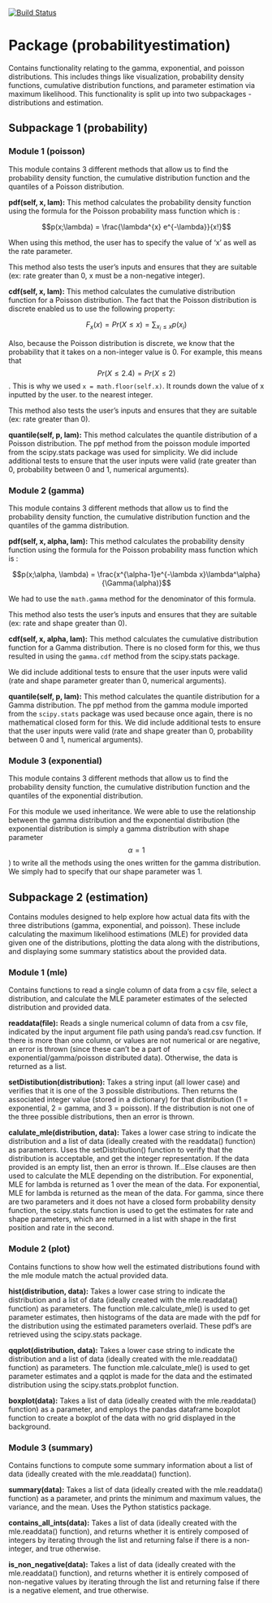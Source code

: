 [![Build Status](https://app.travis-ci.com/SaraAnnHall/533Lab4_SaraJustine.svg?token=fCRD5ox8wxGuFNwfs8Ju&branch=main)](https://app.travis-ci.com/SaraAnnHall/533Lab4_SaraJustine)

# Package (probabilityestimation) 
Contains functionality relating to the gamma, exponential, and poisson distributions. This includes things like visualization, probability density functions, cumulative distribution functions, and parameter estimation via maximum likelihood. This functionality is split up into two subpackages - distributions and estimation. 
## Subpackage 1 (probability)
### Module 1 (poisson)
This module contains 3 different methods that allow us to find the probability density function, the cumulative distribution function and the quantiles of a Poisson distribution. 

**pdf(self, x, lam):** This method calculates the probability density function using the formula for the Poisson probability mass function which is :

$$p(x;\lambda) = \frac{\lambda^{x} e^{-\lambda}}{x!}$$

When using this method, the user has to specify the value of ‘x’ as well as the rate parameter.

This method also tests the user’s inputs and ensures that they are suitable (ex: rate greater than 0, x must be a non-negative integer).

**cdf(self, x, lam):** This method calculates the cumulative distribution function for a Poisson distribution. The fact that the Poisson distribution is discrete enabled us to use the following property: 

$$F_x(x) = Pr(X \le x) = \sum_{x_i \le x}p(x_i)$$

Also, because the Poisson distribution is discrete, we know that the probability that it takes on a non-integer value is 0. For example, this means that $$Pr(X \le 2.4) = Pr(X \le 2)$$. This is why we used `x = math.floor(self.x)`. It rounds down the value of x inputted by the user. 
to the nearest integer. 

This method also tests the user’s inputs and ensures that they are suitable (ex: rate greater than 0).

**quantile(self, p, lam):** This method calculates the quantile distribution of a Poisson distribution. The ppf method from the poisson module imported from the scipy.stats package was used for simplicity. We did include additional tests to ensure that the user inputs were valid (rate greater than 0, probability between 0 and 1, numerical arguments).

### Module 2 (gamma)
This module contains 3 different methods that allow us to find the probability density function, the cumulative distribution function and the quantiles of the gamma distribution. 

**pdf(self, x, alpha, lam):** This method calculates the probability density function using the formula for the Poisson probability mass function which is :

$$p(x;\alpha, \lambda) = \frac{x^{\alpha-1}e^{-\lambda x}\lambda^\alpha}{\Gamma(\alpha)}$$

We had to use the `math.gamma` method for the denominator of this formula.

This method also tests the user’s inputs and ensures that they are suitable (ex: rate and shape greater than 0).

**cdf(self, x, alpha, lam):** This method calculates the cumulative distribution function for a Gamma distribution. There is no closed form for this, we thus resulted in using the `gamma.cdf` method from the scipy.stats package.

We did include additional tests to ensure that the user inputs were valid (rate and shape parameter greater than 0, numerical arguments).

**quantile(self, p, lam):** This method calculates the quantile distribution for a Gamma distribution. The ppf method from the gamma module imported from the `scipy.stats` package was used because once again, there is no mathematical closed form for this. We did include additional tests to ensure that the user inputs were valid (rate and shape greater than 0, probability between 0 and 1, numerical arguments).

### Module 3 (exponential)
This module contains 3 different methods that allow us to find the probability density function, the cumulative distribution function and the quantiles of the exponential distribution. 

For this module we used inheritance. We were able to use the relationship between the gamma distribution and the exponential distribution (the exponential distribution is simply a gamma distribution with shape parameter $$\alpha = 1$$) to write all the methods using the ones written for the gamma distribution. We simply had to specify that our shape parameter was 1.
## Subpackage 2 (estimation)
Contains modules designed to help explore how actual data fits with the three distributions (gamma, exponential, and poisson). These include calculating the maximum likelihood estimations (MLE) for provided data given one of the distributions, plotting the data along with the distributions, and displaying some summary statistics about the provided data. 
### Module 1 (mle)
Contains functions to read a single column of data from a csv file, select a distribution, and calculate the MLE parameter estimates of the selected distribution and provided data. 

**readdata(file):** Reads a single numerical column of data from a csv file, indicated by the input argument file path using panda’s read.csv function. If there is more than one column, or values are not numerical or are negative, an error is thrown (since these can’t be a part of exponential/gamma/poisson distributed data). Otherwise, the data is returned as a list. 

**setDistibution(distribution):** Takes a string input (all lower case) and verifies that it is one of the 3 possible distributions. Then returns the associated integer value (stored in a dictionary) for that distribution (1 = exponential, 2 = gamma, and 3 = poisson). If the distribution is not one of the three possible distributions, then an error is thrown. 

**calulate_mle(distribution, data):** Takes a lower case string to indicate the distribution and a list of data (ideally created with the readdata() function) as parameters. Uses the setDistribution() function to verify that the distribution is acceptable, and get the integer representation. If the data provided is an empty list, then an error is thrown. If...Else clauses are then used to calculate the MLE depending on the distribution. For exponential, MLE for lambda is returned as 1 over the mean of the data. For exponential, MLE for lambda is returned as the mean of the data. For gamma, since there are two parameters and it does not have a closed form probability density function, the scipy.stats function is used to get the estimates for rate and shape parameters, which are returned in a list with shape in the first position and rate in the second. 
### Module 2 (plot)
Contains functions to show how well the estimated distributions found with the mle module match the actual provided data. 

**hist(distribution, data):** Takes a lower case string to indicate the distribution and a list of data (ideally created with the mle.readdata() function) as parameters. The function mle.calculate_mle() is used to get parameter estimates, then histograms of the data are made with the pdf for the distribution using the estimated parameters overlaid. These pdf’s are retrieved using the scipy.stats package. 

**qqplot(distribution, data):** Takes a lower case string to indicate the distribution and a list of data (ideally created with the mle.readdata() function) as parameters. The function mle.calculate_mle() is used to get parameter estimates and a qqplot is made for the data and the estimated distribution using the scipy.stats.probplot function. 

**boxplot(data):** Takes a list of data (ideally created with the mle.readdata() function) as a parameter, and employs the pandas dataframe boxplot function to create a boxplot of the data with no grid displayed in the background. 
### Module 3 (summary)
Contains functions to compute some summary information about a list of data (ideally created with the mle.readdata() function). 

**summary(data):**  Takes a list of data (ideally created with the mle.readdata() function) as a parameter, and prints the minimum and maximum values, the variance, and the mean. Uses the Python statistics package. 

**contains_all_ints(data):** Takes a list of data (ideally created with the mle.readdata() function), and returns whether it is entirely composed of integers by iterating through the list and returning false if there is a non-integer, and true otherwise. 

**is_non_negative(data):** Takes a list of data (ideally created with the mle.readdata() function), and returns whether it is entirely composed of non-negative values by iterating through the list and returning false if there is a negative element, and true otherwise. 
